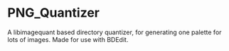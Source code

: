 # PNG_Quantizer
A libimagequant based directory quantizer, for generating one palette for lots of images. Made for use with BDEdit.

